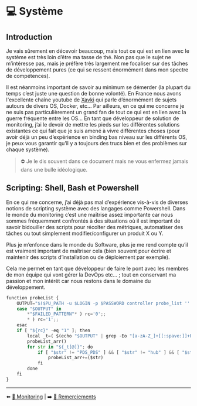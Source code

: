 # 💻 Système

## Introduction

Je vais sûrement en décevoir beaucoup, mais tout ce qui est en lien avec le système est très loin d’être ma tasse de thé. Non pas que le sujet ne m’intéresse pas, mais je préfère très largement me focaliser sur des tâches de développement pures (ce qui se ressent énormément dans mon spectre de compétences).

Il est néanmoins important de savoir au minimum se démerder (la plupart du temps c’est juste une question de bonne volonté). En France nous avons l'excellente chaîne youtube de [Xavki](https://www.youtube.com/c/xavki-linux/videos) qui parle d’énormément de sujets autours de divers OS, Docker, etc… Par ailleurs, en ce qui me concerne je ne suis pas particulièrement un grand fan de tout ce qui est en lien avec la guerre fréquente entre les OS… En tant que développeur de solution de monitoring, j’ai le devoir de mettre les pieds sur les différentes solutions existantes ce qui fait que je suis amené à vivre différentes choses (pour avoir déjà un peu d’expérience en binding bas niveau sur les différents OS, je peux vous garantir qu’il y a toujours des trucs bien et des problèmes sur chaque système).

> ⛔ Je le dis souvent dans ce document mais ne vous enfermez jamais dans une bulle idéologique.

## Scripting: Shell, Bash et Powershell

En ce qui me concerne, j’ai déjà pas mal d’expérience vis-à-vis de diverses notions de scripting système avec des langages comme Powershell. Dans le monde du monitoring c’est une maîtrise assez importante car nous sommes fréquemment confrontés à des situations où il est important de savoir bidouiller des scripts pour récolter des métriques, automatiser des tâches ou tout simplement modifier/configurer un produit X ou Y.

Plus je m’enfonce dans le monde du Software, plus je me rend compte qu’il est vraiment important de maîtriser cela (bien souvent pour écrire et maintenir des scripts d’installation ou de déploiement par exemple). 

Cela me permet en tant que développeur de faire le pont avec les membres de mon équipe qui vont gérer la DevOps etc… ; tout en conservant ma passion et mon intérêt car nous restons dans le domaine du développement.

```py
function probeList {
    OUTPUT="$($PU_PATH -u $LOGIN -p $PASSWORD controller probe_list '' '')"
    case "$OUTPUT" in
        *"$FAILED_PATTERN"* ) rc='0';;
        * ) rc='1';;
    esac
    if [ "${rc}" -eq "1" ]; then
        local _t=( $(echo "$OUTPUT" | grep -Eo "[a-zA-Z_]+[[:spave:]]+PDS_PDS") )
        probeList_arr()
        for str in "${_t[@]}"; do
            if [ "$str" != "PDS_PDS" ] && [ "$str" != "hub" ] && [ "$str" != "controller" ] && [ "$str" != "hdb" ] && [ "$str" != "spooler" ]; then
                probeList_arr+=($str)
            fi
        done
    fi
}
```

---

⬅️ [🔬 Monitoring](../monitoring/monitoring.md) |
➡️ [💖 Remerciements](../remerciements/remerciements.md)
